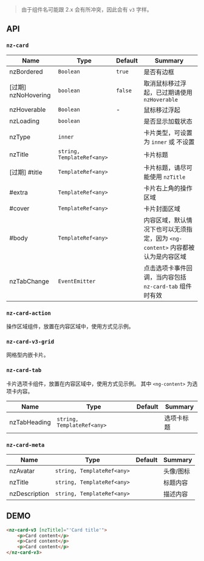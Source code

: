 > 由于组件名可能跟 2.x 会有所冲突，因此会有 `v3` 字样。

## API

### `nz-card`

| Name    | Type           | Default  | Summary |
| ------- | ------------- | ----- | ----- |
| nzBordered | `Boolean` | `true` | 是否有边框 |
| [过期] nzNoHovering | `boolean` | `false` | 取消鼠标移过浮起，已过期请使用 `nzHoverable` |
| nzHoverable | `Boolean` | - | 鼠标移过浮起 |
| nzLoading | `boolean` |  | 是否显示加载状态 |
| nzType | `inner` |  | 卡片类型，可设置为 `inner` 或 不设置 |
| nzTitle | `string, TemplateRef<any>` |  | 卡片标题 |
| [过期] #title | `TemplateRef<any>` |  | 卡片标题，请尽可能使用 `nzTitle` |
| #extra | `TemplateRef<any>` |  | 卡片右上角的操作区域 |
| #cover | `TemplateRef<any>` |  | 卡片封面区域 |
| #body | `TemplateRef<any>` |  | 内容区域，默认情况下也可以无须指定，因为 `<ng-content>` 内容都被认为是内容区域 |
| nzTabChange | `EventEmitter` |  | 点击选项卡事件回调，当内容包括 `nz-card-tab` 组件时有效 |

### `nz-card-action`

操作区域组件，放置在内容区域中，使用方式见示例。

### `nz-card-v3-grid`

网格型内嵌卡片。

### `nz-card-tab`

卡片选项卡组件，放置在内容区域中，使用方式见示例。 其中 `<ng-content>` 为选项卡内容。

| Name    | Type           | Default  | Summary |
| ------- | ------------- | ----- | ----- |
| nzTabHeading | `string, TemplateRef<any>` |  | 选项卡标题 |

### `nz-card-meta`

| Name    | Type           | Default  | Summary |
| ------- | ------------- | ----- | ----- |
| nzAvatar | `string, TemplateRef<any>` |  | 头像/图标 |
| nzTitle | `string, TemplateRef<any>` |  | 标题内容 |
| nzDescription | `string, TemplateRef<any>` |  | 描述内容 |

## DEMO

```html
<nz-card-v3 [nzTitle]="'Card title'">
    <p>Card content</p>
    <p>Card content</p>
    <p>Card content</p>
</nz-card-v3>
```

